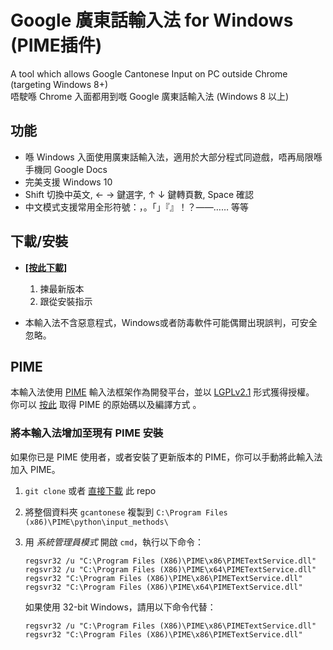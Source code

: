 # Google 廣東話輸入法 for Windows (PIME插件)
A tool which allows Google Cantonese Input on PC outside Chrome (targeting Windows 8+)  
唔駛喺 Chrome 入面都用到嘅 Google 廣東話輸入法 (Windows 8 以上)

## 功能
*   喺 Windows 入面使用廣東話輸入法，適用於大部分程式同遊戲，唔再局限喺手機同 Google Docs
*   完美支援 Windows 10
*   Shift 切換中英文, ← → 鍵選字, ↑ ↓ 鍵轉頁數, Space 確認
*   中文模式支援常用全形符號：，。「」『』！？——…… 等等

## 下載/安裝
*   **[[按此下載]](https://github.com/tinycrate/gcantonese-ime/releases/)**

    1.   揀最新版本
    2.   跟從安裝指示

*   本輸入法不含惡意程式，Windows或者防毒軟件可能偶爾出現誤判，可安全忽略。

## PIME
本輸入法使用 [PIME](https://github.com/EasyIME/PIME) 輸入法框架作為開發平台，並以
[LGPLv2.1](https://www.gnu.org/licenses/old-licenses/lgpl-2.1.html) 形式獲得授權。
你可以 [按此](https://github.com/EasyIME/PIME) 取得 PIME 的原始碼以及編譯方式 。

### 將本輸入法增加至現有 PIME 安裝
如果你已是 PIME 使用者，或者安裝了更新版本的 PIME，你可以手動將此輸入法加入 PIME。

1. `git clone` 或者 [直接下載](https://github.com/tinycrate/gcantonese-ime/archive/master.zip) 此 repo
2. 將整個資料夾 `gcantonese` 複製到 `C:\Program Files (x86)\PIME\python\input_methods\`
3. 用 *系統管理員模式* 開啟 `cmd`，執行以下命令：

    ```
    regsvr32 /u "C:\Program Files (X86)\PIME\x86\PIMETextService.dll"
    regsvr32 /u "C:\Program Files (X86)\PIME\x64\PIMETextService.dll"
    regsvr32 "C:\Program Files (X86)\PIME\x86\PIMETextService.dll"
    regsvr32 "C:\Program Files (X86)\PIME\x64\PIMETextService.dll"
    ```
    
    如果使用 32-bit Windows，請用以下命令代替：
    
    ```
    regsvr32 /u "C:\Program Files (X86)\PIME\x86\PIMETextService.dll"
    regsvr32 "C:\Program Files (X86)\PIME\x86\PIMETextService.dll"
    ```    

